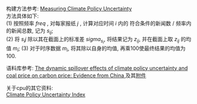 构建方法参考:  [Measuring Climate Policy Uncertainty](https://github.com/HaoningChen/ClimatePolicyUncertainty/blob/main/ref/Measuring%20Climate%20Policy%20Uncertainty.pdf)  
方法具体如下:  
(1) 按照频率 $freq$ , 对每家报纸 $j$ , 计算对应时间 $i$ 内的 符合条件的新闻数 / 频率内的新闻总数, 记为 $s_{ij}$;  
(2) 将 $s_ij$ 除以其在截面上的标准差 $sigma_{s_i}$, 将结果记为 $z_{ij}$, 并在截面上取 $z_{ij}$ 的均值 $m_i$;
(3) 对于时序数据 $m_i$, 将其除以自身的均值, 再乘100使最终结果的均值为100.  

语料库参考:  [The dynamic spillover effects of climate policy uncertainty and coal price on carbon price: Evidence from China ](https://github.com/HaoningChen/ClimatePolicyUncertainty/blob/main/ref/The%20dynamic%20spillover%20effects%20of%20climate%20policy%20uncertainty%20and%20coal%20price%20on%20carbon%20price-Evidence%20from%20China.pdf)及其[附件](https://github.com/HaoningChen/ClimatePolicyUncertainty/blob/main/ref/The%20dynamic%20spillover%20effects%20of%20climate%20policy%20uncertainty%20and%20coal%20price%20on%20carbon%20price-Evidence%20from%20China-%E9%99%84%E5%BD%95.docx)

关于cpu的其它资料:  
[Climate Policy Uncertainty Index](http://www.policyuncertainty.com/climate_uncertainty.html)  
